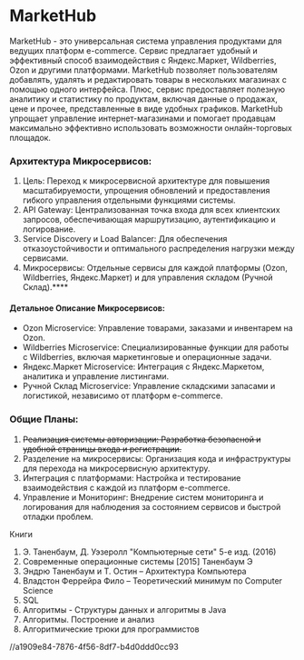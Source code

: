 # MarketHub
MarketHub - это универсальная система управления продуктами для ведущих платформ e-commerce. Сервис предлагает удобный и эффективный способ взаимодействия с Яндекс.Маркет, Wildberries, Ozon и другими платформами. MarketHub позволяет пользователям добавлять, удалять и редактировать товары в нескольких магазинах с помощью одного интерфейса. Плюс, сервис предоставляет полезную аналитику и статистику по продуктам, включая данные о продажах, цене и прочее, представленные в виде удобных графиков. MarketHub упрощает управление интернет-магазинами и помогает продавцам максимально эффективно использовать возможности онлайн-торговых площадок.

### **Архитектура Микросервисов:**
1. Цель: Переход к микросервисной архитектуре для повышения масштабируемости, упрощения обновлений и предоставления гибкого управления отдельными функциями системы.
2. API Gateway: Централизованная точка входа для всех клиентских запросов, обеспечивающая маршрутизацию, аутентификацию и логирование.
3. Service Discovery и Load Balancer: Для обеспечения отказоустойчивости и оптимального распределения нагрузки между сервисами.
4. Микросервисы: Отдельные сервисы для каждой платформы (Ozon, Wildberries, Яндекс.Маркет) и для управления складом (Ручной Склад).****

#### Детальное Описание Микросервисов:
* Ozon Microservice: Управление товарами, заказами и инвентарем на Ozon.
* Wildberries Microservice: Специализированные функции для работы с Wildberries, включая маркетинговые и операционные задачи.
* Яндекс.Маркет Microservice: Интеграция с Яндекс.Маркетом, аналитика и управление листингами.
* Ручной Склад Microservice: Управление складскими запасами и логистикой, независимо от платформ e-commerce.


### Общие Планы:
1. ~~Реализация системы авторизации: Разработка безопасной и удобной страницы входа и регистрации.~~
2. Разделение на микросервисы: Организация кода и инфраструктуры для перехода на микросервисную архитектуру.
3. Интеграция с платформами: Настройка и тестирование взаимодействия с каждой из платформ e-commerce.
4. Управление и Мониторинг: Внедрение систем мониторинга и логирования для наблюдения за состоянием сервисов и быстрой отладки проблем.

Книги 
1) Э. Таненбаум, Д. Уэзеролл "Компьютерные сети" 5-е изд. (2016)
2) Современные операционные системы [2015] Таненбаум Э
3) Эндрю Таненбаум и Т. Остин – Архитектура Компьютера
4) Владстон Феррейра Фило – Теоретический минимум по Computer Science
5) SQL
6) Алгоритмы - Структуры данных и алгоритмы в Java
7) Алгоритмы. Построение и анализ
8) Алгоритмические трюки для программистов

//a1909e84-7876-4f56-8df7-b4d0ddd0cc93